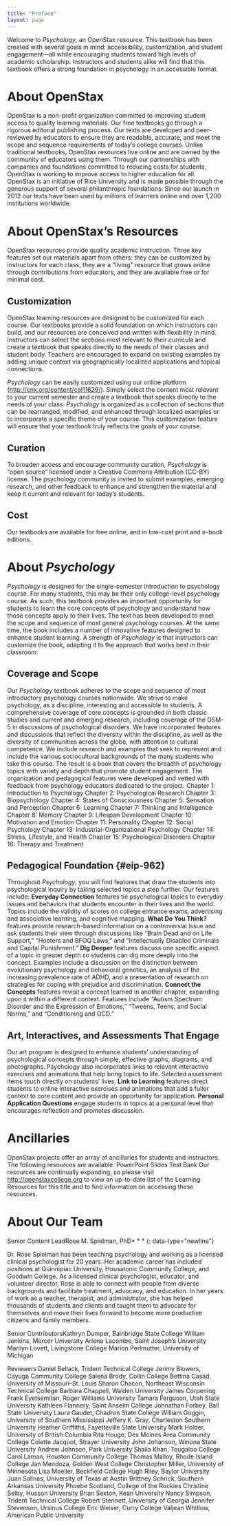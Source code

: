 ```yaml
---
title: "Preface"
layout: page
---
```



Welcome to *Psychology*, an OpenStax resource. This textbook has been created with several goals in mind: accessibility, customization, and student engagement—all while encouraging students toward high levels of academic scholarship. Instructors and students alike will find that this textbook offers a strong foundation in psychology in an accessible format.

# About OpenStax

OpenStax is a non-profit organization committed to improving student access to quality learning materials. Our free textbooks go through a rigorous editorial publishing process. Our texts are developed and peer-reviewed by educators to ensure they are readable, accurate, and meet the scope and sequence requirements of today’s college courses. Unlike traditional textbooks, OpenStax resources live online and are owned by the community of educators using them. Through our partnerships with companies and foundations committed to reducing costs for students, OpenStax is working to improve access to higher education for all. OpenStax is an initiative of Rice University and is made possible through the generous support of several philanthropic foundations. Since our launch in 2012 our texts have been used by millions of learners online and over 1,200 institutions worldwide.

# About OpenStax’s Resources

OpenStax resources provide quality academic instruction. Three key features set our materials apart from others: they can be customized by instructors for each class, they are a \"living\" resource that grows online through contributions from educators, and they are available free or for minimal cost.

## Customization

OpenStax learning resources are designed to be customized for each course. Our textbooks provide a solid foundation on which instructors can build, and our resources are conceived and written with flexibility in mind. Instructors can select the sections most relevant to their curricula and create a textbook that speaks directly to the needs of their classes and student body. Teachers are encouraged to expand on existing examples by adding unique context via geographically localized applications and topical connections.

*Psychology* can be easily customized using our online platform (http://cnx.org/content/col11629/). Simply select the content most relevant to your current semester and create a textbook that speaks directly to the needs of your class. *Psychology* is organized as a collection of sections that can be rearranged, modified, and enhanced through localized examples or to incorporate a specific theme of your course. This customization feature will ensure that your textbook truly reflects the goals of your course.

## Curation

To broaden access and encourage community curation, *Psychology* is “open source” licensed under a Creative Commons Attribution (CC-BY) license. The psychology community is invited to submit examples, emerging research, and other feedback to enhance and strengthen the material and keep it current and relevant for today’s students.

## Cost

Our textbooks are available for free online, and in low-cost print and e-book editions.

# About *Psychology*

*Psychology* is designed for the single-semester introduction to psychology course. For many students, this may be their only college-level psychology course. As such, this textbook provides an important opportunity for students to learn the core concepts of psychology and understand how those concepts apply to their lives. The text has been developed to meet the scope and sequence of most general psychology courses. At the same time, the book includes a number of innovative features designed to enhance student learning. A strength of *Psychology* is that instructors can customize the book, adapting it to the approach that works best in their classroom.

## Coverage and Scope

Our *Psychology* textbook adheres to the scope and sequence of most introductory psychology courses nationwide. We strive to make psychology, as a discipline, interesting and accessible to students. A comprehensive coverage of core concepts is grounded in both classic studies and current and emerging research, including coverage of the DSM-5 in discussions of psychological disorders. We have incorporated features and discussions that reflect the diversity within the discipline, as well as the diversity of communities across the globe, with attention to cultural competence. We include research and examples that seek to represent and include the various sociocultural backgrounds of the many students who take this course. The result is a book that covers the breadth of psychology topics with variety and depth that promote student engagement. The organization and pedagogical features were developed and vetted with feedback from psychology educators dedicated to the project. <span data-type="list" data-list-type="bulleted" data-bullet-style="bullet"><span data-type="item">Chapter 1: Introduction to Psychology</span> <span data-type="item">Chapter 2: Psychological Research</span> <span data-type="item">Chapter 3: Biopsychology</span> <span data-type="item">Chapter 4: States of Consciousness</span> <span data-type="item">Chapter 5: Sensation and Perception</span> <span data-type="item">Chapter 6: Learning</span> <span data-type="item">Chapter 7: Thinking and Intelligence</span> <span data-type="item">Chapter 8: Memory</span> <span data-type="item">Chapter 9: Lifespan Development</span> <span data-type="item">Chapter 10: Motivation and Emotion</span> <span data-type="item">Chapter 11: Personality</span> <span data-type="item">Chapter 12: Social Psychology</span> <span data-type="item">Chapter 13: Industrial-Organizational Psychology</span> <span data-type="item">Chapter 14: Stress, Lifestyle, and Health</span> <span data-type="item">Chapter 15: Psychological Disorders</span> <span data-type="item">Chapter 16: Therapy and Treatment</span></span>

## Pedagogical Foundation   {#eip-962}

Throughout *Psychology*, you will find features that draw the students into psychological inquiry by taking selected topics a step further. Our features include: <span data-type="list" data-list-type="bulleted" id="eip-idp18059328"><span data-type="item">**Everyday Connection** features tie psychological topics to everyday issues and behaviors that students encounter in their lives and the world. Topics include the validity of scores on college entrance exams, advertising and associative learning, and cognitive mapping.</span> <span data-type="item">**What Do You Think?** features provide research-based information on a controversial issue and ask students their view through discussions like “Brain Dead and on Life Support,” “Hooters and BFOQ Laws,” and “Intellectually Disabled Criminals and Capital Punishment.”</span> <span data-type="item">**Dig Deeper** features discuss one specific aspect of a topic in greater depth so students can dig more deeply into the concept. Examples include a discussion on the distinction between evolutionary psychology and behavioral genetics, an analysis of the increasing prevalence rate of ADHD, and a presentation of research on strategies for coping with prejudice and discrimination.</span> <span data-type="item">**Connect the Concepts** features revisit a concept learned in another chapter, expanding upon it within a different context. Features include “Autism Spectrum Disorder and the Expression of Emotions,” “Tweens, Teens, and Social Norms,” and “Conditioning and OCD.”</span> </span>

## Art, Interactives, and Assessments That Engage

Our art program is designed to enhance students’ understanding of psychological concepts through simple, effective graphs, diagrams, and photographs. Psychology also incorporates links to relevant interactive exercises and animations that help bring topics to life. Selected assessment items touch directly on students’ lives. <span data-type="list" data-list-type="bulleted" id="eip-idp139814595979104"><span data-type="item">**Link to Learning** features direct students to online interactive exercises and animations that add a fuller context to core content and provide an opportunity for application.</span> <span data-type="item">**Personal Application Questions** engage students in topics at a personal level that encourages reflection and promotes discussion. </span></span>

# Ancillaries

OpenStax projects offer an array of ancillaries for students and instructors. The following resources are available. <span data-type="list" data-list-type="bulleted" id="eip-idp35082352"><span data-type="item">PowerPoint Slides</span> <span data-type="item">Test Bank</span></span> Our resources are continually expanding, so please visit http://openstaxcollege.org to view an up-to-date list of the Learning Resources for this title and to find information on accessing these resources.

# About Our Team

<span data-type="title">Senior Content Lead</span>Rose M. Spielman, PhD* * *
{: data-type="newline"}

 Dr. Rose Spielman has been teaching psychology and working as a licensed clinical psychologist for 20 years. Her academic career has included positions at Quinnipiac University, Housatonic Community College, and Goodwin College. As a licensed clinical psychologist, educator, and volunteer director, Rose is able to connect with people from diverse backgrounds and facilitate treatment, advocacy, and education. In her years of work as a teacher, therapist, and administrator, she has helped thousands of students and clients and taught them to advocate for themselves and move their lives forward to become more productive citizens and family members.

<span data-type="title">Senior Contributors</span><span data-type="list" data-list-type="bulleted" data-bullet-style="bullet"><span data-type="item">Kathryn Dumper, Bainbridge State College</span> <span data-type="item">William Jenkins, Mercer University</span> <span data-type="item">Arlene Lacombe, Saint Joseph’s University</span> <span data-type="item">Marilyn Lovett, Livingstone College</span> <span data-type="item">Marion Perlmutter, University of Michigan</span> </span>

<span data-type="title">Reviewers</span><span data-type="list" data-list-type="bulleted" data-bullet-style="bullet"> <span data-type="item">Daniel Bellack, Trident Technical College</span> <span data-type="item">Jerimy Blowers, Cayuga Community College</span> <span data-type="item">Salena Brody, Collin College</span> <span data-type="item">Bettina Casad, University of Missouri–St. Louis</span> <span data-type="item">Sharon Chacon, Northeast Wisconsin Technical College</span> <span data-type="item">Barbara Chappell, Walden University</span> <span data-type="item">James Corpening</span> <span data-type="item">Frank Eyetsemitan, Roger Williams University</span> <span data-type="item">Tamara Ferguson, Utah State University</span> <span data-type="item">Kathleen Flannery, Saint Anselm College</span> <span data-type="item">Johnathan Forbey, Ball State University</span> <span data-type="item">Laura Gaudet, Chadron State College</span> <span data-type="item">William Goggin, University of Southern Mississippi</span> <span data-type="item">Jeffery K. Gray, Charleston Southern University</span> <span data-type="item">Heather Griffiths, Fayetteville State University</span> <span data-type="item">Mark Holder, University of British Columbia</span> <span data-type="item">Rita Houge, Des Moines Area Community College</span> <span data-type="item">Colette Jacquot, Strayer University</span> <span data-type="item">John Johanson, Winona State University</span> <span data-type="item">Andrew Johnson, Park University</span> <span data-type="item">Shaila Khan, Tougaloo College</span> <span data-type="item">Carol Laman, Houston Community College</span> <span data-type="item">Thomas Malloy, Rhode Island College</span> <span data-type="item">Jan Mendoza, Golden West College</span> <span data-type="item">Christopher Miller, University of Minnesota</span> <span data-type="item">Lisa Moeller, Beckfield College</span> <span data-type="item">Hugh Riley, Baylor University</span> <span data-type="item">Juan Salinas, University of Texas at Austin</span> <span data-type="item">Brittney Schrick, Southern Arkansas University</span> <span data-type="item">Phoebe Scotland, College of the Rockies</span> <span data-type="item">Christine Selby, Husson University</span> <span data-type="item">Brian Sexton, Kean University</span> <span data-type="item">Nancy Simpson, Trident Technical College</span> <span data-type="item">Robert Stennett, University of Georgia </span> <span data-type="item">Jennifer Stevenson, Ursinus College </span> <span data-type="item">Eric Weiser, Curry College </span> <span data-type="item">Valjean Whitlow, American Public University </span></span>

